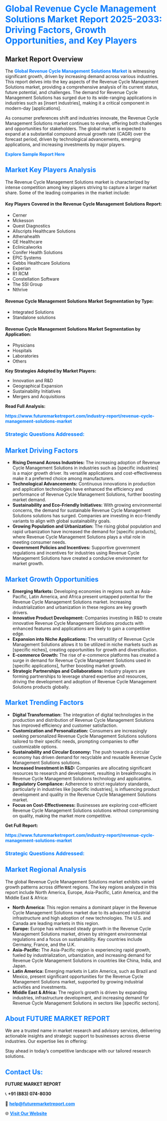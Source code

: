 <h1 style="color: #007BFF;">Global Revenue Cycle Management Solutions Market Report 2025-2033: Driving Factors, Growth Opportunities, and Key Players</h1>

<section id="overview">
<h2>Market Report Overview</h2>
<p>The <a href="https://www.futuremarketreport.com/industry-report/revenue-cycle-management-solutions-market" style="color: #007BFF; text-decoration: none;"><strong>Global Revenue Cycle Management Solutions Market</strong></a> is witnessing significant growth, driven by increasing demand across various industries. This report delves into the key aspects of the Revenue Cycle Management Solutions market, providing a comprehensive analysis of its current status, future potential, and challenges. The demand for Revenue Cycle Management Solutions has surged due to its wide-ranging applications in industries such as [insert industries], making it a critical component in modern-day [applications].</p>
<p>As consumer preferences shift and industries innovate, the Revenue Cycle Management Solutions market continues to evolve, offering both challenges and opportunities for stakeholders. The global market is expected to expand at a substantial compound annual growth rate (CAGR) over the forecast period, driven by technological advancements, emerging applications, and increasing investments by major players.</p>
</section>

<section id="overview">
<p><a href="https://www.futuremarketreport.com/request-sample/reportId=104924" style="color: #007BFF; text-decoration: none;"><strong>Explore Sample Report Here</strong></a></p>
</section>

<section id="key-players">
<h2 style="color: #007BFF;">Market Key Players Analysis</h2>
<p>The Revenue Cycle Management Solutions market is characterized by intense competition among key players striving to capture a larger market share. Some of the leading companies in the market include:</p>
<h4>Key Players Covered in the Revenue Cycle Management Solutions Report:</h4>
<ul><li>Cerner</li><li>Mckesson</li><li>Quest Diagnostics</li><li>Allscripts Healthcare Solutions</li><li>Athenahealth</li><li>GE Healthcare</li><li>Eclinicalworks</li><li>Conifer Health Solutions</li><li>EPIC Systems</li><li>Gebbs Healthcare Solutions</li><li>Experian</li><li>R1 RCM</li><li>Constellation Software</li><li>The SSI Group</li><li>Nthrive</li></ul>
<h4>Revenue Cycle Management Solutions Market Segmentation by Type:</h4>
<ul><li>Integrated Solutions</li><li>Standalone solutions</li></ul>

<h4>Revenue Cycle Management Solutions Market Segmentation by Application:</h4>
<ul><li>Physicians</li><li>Hospitals</li><li>Laboratories</li><li>Others</li></ul>
<p><strong>Key Strategies Adopted by Market Players:</strong></p>
<ul>
<li>Innovation and R&D</li>
<li>Geographical Expansion</li>
<li>Sustainability Initiatives</li>
<li>Mergers and Acquisitions</li>
</ul>
</section>

<section>
<p><strong>Read Full Analysis: </strong></p><a href="https://www.futuremarketreport.com/industry-report/revenue-cycle-management-solutions-market" style="color: #007BFF; text-decoration: none;"><strong>https://www.futuremarketreport.com/industry-report/revenue-cycle-management-solutions-market</strong></a>
<h3 style="color: #007BFF;">Strategic Questions Addressed:</h3>
</section>

<section id="driving-factors">
<h2 style="color: #007BFF;">Market Driving Factors</h2>
<ul>
<li><strong>Rising Demand Across Industries:</strong> The increasing adoption of Revenue Cycle Management Solutions in industries such as [specific industries] is a major growth driver. Its versatile applications and cost-effectiveness make it a preferred choice among manufacturers.</li>
<li><strong>Technological Advancements:</strong> Continuous innovations in production and application technologies have enhanced the efficiency and performance of Revenue Cycle Management Solutions, further boosting market demand.</li>
<li><strong>Sustainability and Eco-Friendly Initiatives:</strong> With growing environmental concerns, the demand for sustainable Revenue Cycle Management Solutions solutions has surged. Companies are investing in eco-friendly variants to align with global sustainability goals.</li>
<li><strong>Growing Population and Urbanization:</strong> The rising global population and rapid urbanization have increased the demand for [specific products], where Revenue Cycle Management Solutions plays a vital role in meeting consumer needs.</li>
<li><strong>Government Policies and Incentives:</strong> Supportive government regulations and incentives for industries using Revenue Cycle Management Solutions have created a conducive environment for market growth.</li>
</ul>
</section>

<section id="growth-opportunities">
<h2 style="color: #007BFF;">Market Growth Opportunities</h2>
<ul>
<li><strong>Emerging Markets:</strong> Developing economies in regions such as Asia-Pacific, Latin America, and Africa present untapped potential for the Revenue Cycle Management Solutions market. Increasing industrialization and urbanization in these regions are key growth drivers.</li>
<li><strong>Innovative Product Development:</strong> Companies investing in R&D to create innovative Revenue Cycle Management Solutions products with enhanced features and applications are likely to gain a competitive edge.</li>
<li><strong>Expansion into Niche Applications:</strong> The versatility of Revenue Cycle Management Solutions allows it to be utilized in niche markets such as [specific niches], creating opportunities for growth and diversification.</li>
<li><strong>E-commerce Growth:</strong> The rise of e-commerce platforms has created a surge in demand for Revenue Cycle Management Solutions used in [specific applications], further boosting market growth.</li>
<li><strong>Strategic Partnerships and Collaborations:</strong> Industry players are forming partnerships to leverage shared expertise and resources, driving the development and adoption of Revenue Cycle Management Solutions products globally.</li>
</ul>
</section>

<section id="trending-factors">
<h2 style="color: #007BFF;">Market Trending Factors</h2>
<ul>
<li><strong>Digital Transformation:</strong> The integration of digital technologies in the production and distribution of Revenue Cycle Management Solutions has improved efficiency and customer satisfaction.</li>
<li><strong>Customization and Personalization:</strong> Consumers are increasingly seeking personalized Revenue Cycle Management Solutions solutions tailored to their specific needs, prompting companies to offer customizable options.</li>
<li><strong>Sustainability and Circular Economy:</strong> The push towards a circular economy has driven demand for recyclable and reusable Revenue Cycle Management Solutions solutions.</li>
<li><strong>Increased Investment in R&D:</strong> Companies are allocating significant resources to research and development, resulting in breakthroughs in Revenue Cycle Management Solutions technology and applications.</li>
<li><strong>Regulatory Compliance:</strong> Adherence to strict regulatory standards, particularly in industries like [specific industries], is influencing product development and quality in the Revenue Cycle Management Solutions market.</li>
<li><strong>Focus on Cost-Effectiveness:</strong> Businesses are exploring cost-efficient Revenue Cycle Management Solutions solutions without compromising on quality, making the market more competitive.</li>
</ul>
</section>

<section>
<p><strong>Get Full Report: </strong></p><a href="https://www.futuremarketreport.com/industry-report/revenue-cycle-management-solutions-market" style="color: #007BFF; text-decoration: none;"><strong>https://www.futuremarketreport.com/industry-report/revenue-cycle-management-solutions-market</strong></a>
<h3 style="color: #007BFF;">Strategic Questions Addressed:</h3>
</section>


<section id="regional-analysis">
<h2 style="color: #007BFF;">Market Regional Analysis</h2>
<p>The global Revenue Cycle Management Solutions market exhibits varied growth patterns across different regions. The key regions analyzed in this report include North America, Europe, Asia-Pacific, Latin America, and the Middle East & Africa:</p>
<ul>
<li><strong>North America:</strong> This region remains a dominant player in the Revenue Cycle Management Solutions market due to its advanced industrial infrastructure and high adoption of new technologies. The U.S. and Canada are leading markets in this region.</li>
<li><strong>Europe:</strong> Europe has witnessed steady growth in the Revenue Cycle Management Solutions market, driven by stringent environmental regulations and a focus on sustainability. Key countries include Germany, France, and the U.K.</li>
<li><strong>Asia-Pacific:</strong> The Asia-Pacific region is experiencing rapid growth, fueled by industrialization, urbanization, and increasing demand for Revenue Cycle Management Solutions in countries like China, India, and Japan.</li>
<li><strong>Latin America:</strong> Emerging markets in Latin America, such as Brazil and Mexico, present significant opportunities for the Revenue Cycle Management Solutions market, supported by growing industrial activities and investments.</li>
<li><strong>Middle East & Africa:</strong> The region’s growth is driven by expanding industries, infrastructure development, and increasing demand for Revenue Cycle Management Solutions in sectors like [specific sectors].</li>
</ul>
</section>

<footer>
<h2 style="color: #007BFF;">About FUTURE MARKET REPORT</h2>
<p>We are a trusted name in market research and advisory services, delivering actionable insights and strategic support to businesses across diverse industries. Our expertise lies in offering:</p>

<p>Stay ahead in today’s competitive landscape with our tailored research solutions.</p>

<h2 style="color: #007BFF;">Contact Us:</h2>
<p><strong>FUTURE MARKET REPORT</strong></p>
<p>📞 <strong>+91 (883) 074-8030</strong></p>
<p>📧 <strong><a href="mailto:help@futuremarketreport.com" style="color: #007BFF;">help@futuremarketreport.com</a></strong></p>
<p>🌐 <strong><a href="https://www.futuremarketreport.com/" style="color: #007BFF;">Visit Our Website</a></strong></p>
</footer>